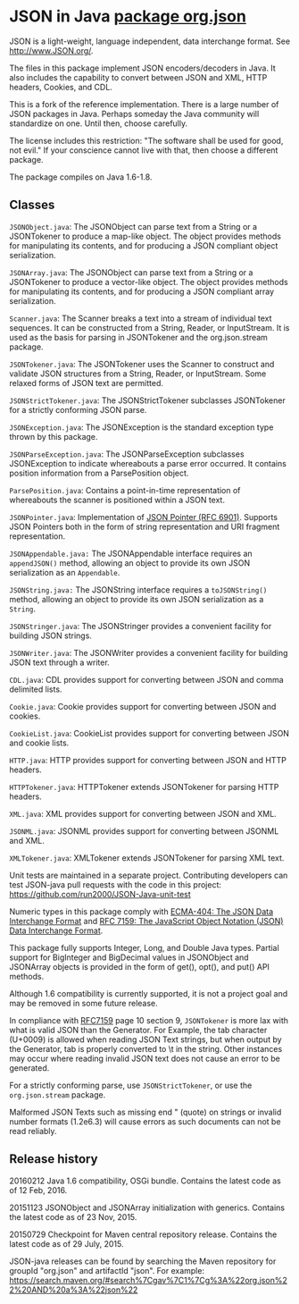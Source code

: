 JSON in Java [package org.json]
============

JSON is a light-weight, language independent, data interchange format.
See <http://www.JSON.org/>.

The files in this package implement JSON encoders/decoders in Java.
It also includes the capability to convert between JSON and XML, HTTP
headers, Cookies, and CDL.

This is a fork of the reference implementation. There is a large number of JSON
packages in Java. Perhaps someday the Java community will standardize on one.
Until then, choose carefully.

The license includes this restriction: "The software shall be used for good,
not evil." If your conscience cannot live with that, then choose a different
package.

The package compiles on Java 1.6-1.8.

Classes
-------

`JSONObject.java`: The JSONObject can parse text from a String or a JSONTokener
to produce a map-like object. The object provides methods for manipulating its
contents, and for producing a JSON compliant object serialization.

`JSONArray.java`: The JSONObject can parse text from a String or a JSONTokener
to produce a vector-like object. The object provides methods for manipulating
its contents, and for producing a JSON compliant array serialization.

`Scanner.java`: The Scanner breaks a text into a stream of individual
text sequences. It can be constructed from a String, Reader, or InputStream.
It is used as the basis for parsing in JSONTokener and the org.json.stream
package.

`JSONTokener.java`: The JSONTokener uses the Scanner to construct and validate
JSON structures from a String, Reader, or InputStream. Some relaxed forms of
JSON text are permitted.

`JSONStrictTokener.java`: The JSONStrictTokener subclasses JSONTokener for
a strictly conforming JSON parse.

`JSONException.java`: The JSONException is the standard exception type thrown
by this package.

`JSONParseException.java`: The JSONParseException subclasses JSONException to
indicate whereabouts a parse error occurred. It contains position information
from a ParsePosition object.

`ParsePosition.java`: Contains a point-in-time representation of whereabouts
the scanner is positioned within a JSON text.

`JSONPointer.java`: Implementation of [JSON Pointer (RFC 6901)][RFC6901]. Supports
JSON Pointers both in the form of string representation and URI fragment
representation.

`JSONAppendable.java:` The JSONAppendable interface requires an `appendJSON()`
method, allowing an object to provide its own JSON serialization as an
`Appendable`.

`JSONString.java:` The JSONString interface requires a `toJSONString()` method,
allowing an object to provide its own JSON serialization as a `String`.

`JSONStringer.java`: The JSONStringer provides a convenient facility for
building JSON strings.

`JSONWriter.java`: The JSONWriter provides a convenient facility for building
JSON text through a writer.

`CDL.java`: CDL provides support for converting between JSON and comma
delimited lists.

`Cookie.java`: Cookie provides support for converting between JSON and cookies.

`CookieList.java`: CookieList provides support for converting between JSON and
cookie lists.

`HTTP.java`: HTTP provides support for converting between JSON and HTTP headers.

`HTTPTokener.java`: HTTPTokener extends JSONTokener for parsing HTTP headers.

`XML.java`: XML provides support for converting between JSON and XML.

`JSONML.java`: JSONML provides support for converting between JSONML and XML.

`XMLTokener.java`: XMLTokener extends JSONTokener for parsing XML text.

Unit tests are maintained in a separate project. Contributing developers can test 
JSON-java pull requests with the code in this project: 
<https://github.com/run2000/JSON-Java-unit-test>

Numeric types in this package comply with [ECMA-404: The JSON Data Interchange
Format][ECMA404] and [RFC 7159: The JavaScript Object Notation (JSON) Data
Interchange Format][RFC7159].

This package fully supports Integer, Long, and Double Java types. Partial support
for BigInteger and BigDecimal values in JSONObject and JSONArray objects is provided 
in the form of get(), opt(), and put() API methods.

Although 1.6 compatibility is currently supported, it is not a project goal and may be
removed in some future release.

In compliance with [RFC7159] page 10 section 9, `JSONTokener` is more lax with what is valid
JSON than the Generator. For Example, the tab character (U+0009) is allowed when reading
JSON Text strings, but when output by the Generator, tab is properly converted to \t in
the string. Other instances may occur where reading invalid JSON text does not cause an
error to be generated.

For a strictly conforming parse, use `JSONStrictTokener`, or use the `org.json.stream`
package.
 
Malformed JSON Texts such as missing end " (quote) on strings or invalid number
formats (1.2e6.3) will cause errors as such documents can not be read reliably.

Release history
---------------

20160212    Java 1.6 compatibility, OSGi bundle. Contains the latest code as of 12 Feb, 2016.

20151123    JSONObject and JSONArray initialization with generics. Contains the
latest code as of 23 Nov, 2015.

20150729    Checkpoint for Maven central repository release. Contains the latest code 
as of 29 July, 2015. 

JSON-java releases can be found by searching the Maven repository for groupId "org.json" 
and artifactId "json". For example: 
<https://search.maven.org/#search%7Cgav%7C1%7Cg%3A%22org.json%22%20AND%20a%3A%22json%22>



[ECMA404]: http://www.ecma-international.org/publications/files/ECMA-ST/ECMA-404.pdf
[RFC6901]: https://tools.ietf.org/html/rfc6901
[RFC7159]: https://tools.ietf.org/html/rfc7159
[package org.json]: https://github.com/run2000/JSON-java
